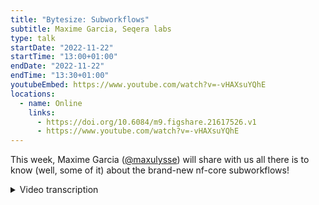 ```yaml
---
title: "Bytesize: Subworkflows"
subtitle: Maxime Garcia, Seqera labs
type: talk
startDate: "2022-11-22"
startTime: "13:00+01:00"
endDate: "2022-11-22"
endTime: "13:30+01:00"
youtubeEmbed: https://www.youtube.com/watch?v=-vHAXsuYQhE
locations:
  - name: Online
    links:
      - https://doi.org/10.6084/m9.figshare.21617526.v1
      - https://www.youtube.com/watch?v=-vHAXsuYQhE
---
```


This week, Maxime Garcia ([@maxulysse](https://github.com/maxulysse)) will share with us all there is to know (well, some of it) about the brand-new nf-core subworkflows!

<details markdown="1"><summary>Video transcription</summary>

:::note
The content has been edited to make it reader-friendly
:::

[0:01](https://www.youtube.com/watch?v=-vHAXsuYQhE&t=1)
(host) Hello, everyone. My name is Franziska Bonath. I'm today's host of the bytesize talk, and with me is Maxime, newly member of the Seqera team. He is here today to talk about nf-core subworkflows. Very interesting.

[0:18](https://www.youtube.com/watch?v=-vHAXsuYQhE&t=18)
Indeed. Hello, everyone. Let me share my screen. I'm sharing my full screen because I'm trying some demo as well at some point, so I think it's a bad idea, but I need to try that. Full-size screen. Hello, everyone. My name is Maxime Garcia. I'm working at Sequera Labs in the Scientific Development team. I'm still working in Stockholm, but remotely from Barcelona, but yeah, that's Seqera, so it's fine. Come join us.

[0:58](https://www.youtube.com/watch?v=-vHAXsuYQhE&t=58)
I'm going to talk about subworkflows. Basically, what is new with the subworkflows in nf-core? What is our plan, currently and maybe in the short, long, medium term, and some demo time. Tiny disclaimer to start, I think it's always important. More or less, what I say are more or less like my own takes of what the community is doing. Other developers might follow my ideas. Other developers might have other ideas. But I think it's good because that's how we are forging the best practice. It might and it probably will evolve some of the logic, some of the syntax, some of the stuff. But I think it's good that we try stuff and we figure out what is the best way to do stuff.

[1:48](https://www.youtube.com/watch?v=-vHAXsuYQhE&t=108)
All of the new stuff. I think the most important part is that we have now subworkflows in a specific folder in the nf-core module repository. We can have a look there. If we look at the repo, we have a subworkflows folder. And in the subworkflows folder, we have an nf-core folder. And in that folder, we have all of the current subworkflows for nf-core.

[2:20](https://www.youtube.com/watch?v=-vHAXsuYQhE&t=140)
I think the most important thing that we did during - not the most important thing, but for me, the stuff that had the most impact on my work on the pipeline - was actually the naming convention that we had, which is basically explained all there. We want to have a naming convention because that way it's much easier to understand directly what a subworkflows is doing or not.

[2:55](https://www.youtube.com/watch?v=-vHAXsuYQhE&t=175)
Otherwise we have a lot of documentation here on this page, which is... I'm at the bottom of the page... Which is DSL2 subworkflows that's in the doc contributing... DSL2 subworkflows. A lot of the logic is inherited from the module. We still keep the same terminology, which I think is super important. Remember in nf-core a module will be just the atomic process and the subworkflow is a chain of modules. All of the logic is pretty similar to all that. All of the underlying logic.

[3:42](https://www.youtube.com/watch?v=-vHAXsuYQhE&t=222)
We also have a lot of documentation for that. What we did new is some new tools commands. We don't have everything there yet, so I will... Let's finish the presentation before we actually start the demo. A new command is installed, so I will show that in the demo time as well.

[4:05](https://www.youtube.com/watch?v=-vHAXsuYQhE&t=242)
The plan. We do have a plan of course. At least I have a plan myself, which is translating all of the local subworkflows that we had in Sarek and putting all of that into nf-core because that way I think it's very good for the community and I am hoping also to help other pipelines by doing that, and to convert more and more local subworkflows into nf-core. That way I'm pretty sure we can find a proper logic to be smarter and to do smart things. It's a bit redundant, but that's my plan. And I think with that we could find some new ways to do stuff for a new pipeline.

[4:50](https://www.youtube.com/watch?v=-vHAXsuYQhE&t=290)
One example is that in Sarek we use Freebase. It's one of the tools that we use. We use many tools, but at least I know that Freebase is used by other pipelines. And I'm pretty sure that we're doing some stuff in Sarek. We have a spread and gather solution that can speed things up. we are trying to import that into the nf-core module, and I'm pretty sure once we have that in the nf-core module, then other pipelines might be able to import this subworkflow, and I'm pretty sure that will be a huge gain for the whole community. I'm really looking forward.

[5:26](https://www.youtube.com/watch?v=-vHAXsuYQhE&t=326)
And now let's go into demo time. I'm going to demo how to install a subworkflow. I'm going to install a subworkflow that I just created yesterday. Actually, I just ported a local subworkflow from Sarek into a nf-core module. I'm just going to do that. First I already did that, I installed the dev version of tools. This part is the most important, I think, dev. I did that already. Now I'm going to my local repo. This is my own fork. I'm just creating a new branch. That's very simple. Now we have the new nf-core tool. There's this command `subworkflows` that the infrastructure team, so Matthias, Julia, and everyone else, I don't know who else is involved in the infrastructure team, but they did a pretty good job with all that. And I always like what they do. It looks so fancy, what they're doing.

[6:43](https://www.youtube.com/watch?v=-vHAXsuYQhE&t=403)
No command subworkflow? Oh, yes, maybe just without the "S", subworkflow, no? subworkflow. And yes, the S was there. Don't misspell stuff! For the pipeline, we have `info`, `install`, `list`, `remove`, and `update` to develop new subworkflows that will be very similar to the same command that we have for the modules. I will not show that, but I will show all of that. Let's try `nf-core subworkflow info`. I want to have an info about the new subworkflow you want to install. Is the subworkflow locally installed? No, because I want to install it. Please select a subworkflow. I want to select the "vcf_annotate_snpeff", and I have some nice information about all that. It does perform annotation, I mean, snpEff, and then bgzip plus tabix index resulting VCF file. That's perfect. We do need a metamap vcf, a version of the snpEff database, an optional path to the root cache folder for snpEff, and then we have output. Compressed vcf file plus tabix index, html report, and of course the version.

[8:13](https://www.youtube.com/watch?v=-vHAXsuYQhE&t=433)
What were the other commands that we could see? `Install`, `list`, `remove`, `update`. Let's check `list`. I want to list. List local. No local, that's some logic. And `list remote`, that's the same one. Then let's go for `install`. Wait, before I actually install, let's remove the one that we had. Git remove subworkflow local vcf_annotate_snpeff. I removed my... I removed my local version of this subworkflow. I will now install the new version. that's `subworkflows install`. And I want "vcf annotated". I could copy from there, but I want to try out what's happening if I don't do anything. This is so fancy! I love that! I am a big fan of auto-completion and stuff that is doing that. That was super fast, so it's done.

[9:42](https://www.youtube.com/watch?v=-vHAXsuYQhE&t=582)
Use the following statement to include the subworkflow. I will grab that copy. I launch my code. I have a subworkflow, I have that local. This is my meta subworkflow where I do everything. I'm just copy pasting this new command here. Let's just align everything well. That looks good... Annotate all... Here we'll use this new subworkflow which is located there. That's nice. I don't have my "vcf_annotate_snpeff" anymore because it's now there. That's wonderful. That's what we expect.

[10:36](https://www.youtube.com/watch?v=-vHAXsuYQhE&t=636)
Where are you with the kit? So we deleted some file, we added some new file, and we modified some file. Let's add the new file. We move to file. The meta.jml is different enough so it's like a new... It doesn't register as the renaming. The script itself for the subworkflow is exactly the same which makes sense because I created it yesterday and I basically copy pasted everything. What is happening in the module.json file? Get this module. This is new. Installed by module, installed by module. That's interesting. It's just looking, I like to check everything. I think it's important. So let's add this new file. Let's commit everything. Lets push. Let's create the pull request. We want to do that in dev. Let's replace subworkflow. Create the pull request. That looks good.

[12:41](https://www.youtube.com/watch?v=-vHAXsuYQhE&t=761)
I'm thinking there is just one lesson that I need to do but this is very specific to Sarek. Yes, I need to change the path to the file here. We are doing pytest with tags and we are watching if some of the files are being changed or not from one PR to another. And then we are triggering the test just on that. For that, because the path is not the same anymore, I just update the path. This is done. Let's commit that as well. Let's push. I'm hoping that we are done with this pull request. Yes, we can see that it was failing before. I'm pretty sure because of the tests that were failing. Now everything is triggered. I can see pytest workflow is being triggered at the moment. I'm guessing once it triggered, it will figure out which test it has to run or not, but that's something else. I think that's good for that.

[14:20](https://www.youtube.com/watch?v=-vHAXsuYQhE&t=860)
Let's go back to here. I paste the rest of the history here in my slides, and I will share my slides after this talk. I think now it's time to thank everyone and to go for the questions. This are the institutes that are participating in nf-core. I really need to update that slide because I think it's already one year old and I'm pretty sure we have like more people now. Same with the contributor, but I really want to thank everyone that is contributing to nf-core because it's a community and that's a community effort and without everyone else we wouldn't do anything. If you have any questions, please ask them because that was mainly just a demo and that was fairly simple. I'm pretty sure people have more questions.

[15:14](https://www.youtube.com/watch?v=-vHAXsuYQhE&t=914)
(host) Thank you very much. You're now able to unmute yourself. If you have questions, either put them in the chat or ask them straight away. I think I saw some questions. It's not a question, it was a comment. Someone is being very happy that there are already 24 subworkflows.
(speaker) Yes, because we started the sub workflow at the hackathon properly. That was when? Last month or two months ago?
(host) Last month.
(speaker) Yeah, so 24 just in a month. That's good. I'm pretty sure we'll have more and more coming. And I know that Mathias is working on adding the command line help for nf-core tools soon. I'm guessing we're waiting for release of tools for that. John, do you have a question?

[16:14](https://www.youtube.com/watch?v=-vHAXsuYQhE&t=974)
(question) Yes. Can you hear me? Thanks. Very interesting talk. I'm quite new to this, but I use Nextflow and I am also a little bit used to nf-core. But this thing about subworkflows, is this specific to nf-core or is it something that can apply to other Nextflow pipelines?
(answer) This is something that can be applied to any pipeline. We developed that first with nf-core in mind, like the module, but then every module, like in Nextflow, everything can be a module. Every process can be a module. Every chain of process can be a module. Even the workflow itself can be a module. You can import whatever you want, however you want. Definitely what we are creating here with nf-core, like this subworkflow stuff, it can be used in the broader Nextflow community without any issue.
(question continued) Okay. Thanks.

[17:15](https://www.youtube.com/watch?v=-vHAXsuYQhE&t=1055)
(question) I also have a question or maybe comment also. That was a great presentation. However, I was going to ask, maybe my first comment is similar to what John just said. The presentation sounded more like subworkflows were nf-core things instead of a Nextflow thing. I think that's why he was asking that question about whether subworkflows were nf-core or Nextflow. My other question is that, what's the naming convention for subworkflows in nf-core? Is it like the first word is a verb followed by the names for the tools that you are chaining together in that subworkflow? Because I noticed some pattern like that, but maybe I'm wrong.
(answer) Yes, we have this convention. It's definitely like an nf-core thing only. I'm guessing like other people that develop stuff might want to follow the convention as well. I'm happy to talk more about that. But I think we have this convention. I think it's the input file type, which is the first. Then it should be a verb and then the list of the tools that are used. For example, like in that case, what we were doing with this subworkflow that I just added, it was vcf underscore annotate underscore snpeff.
(question continued) Yeah, thanks.

[18:51](https://www.youtube.com/watch?v=-vHAXsuYQhE&t=1131)
(host) Thank you very much. Are there any more questions? It doesn't seem so. If you have more questions, as usual, you can go to Slack, either in the bytesize channel or there's actually a channel also for subworkflows? (speaker) Yes, there is a channel for sub workflows. A channel for tools as well, obviously.
(host) Obviously. Or you can directly ask Maxime. Otherwise, I would like to thank Maxime for the talk and, as usual, for funding the Chan Zuckerberg Initiative. And you all for listening. Thank you very much.

</details>
